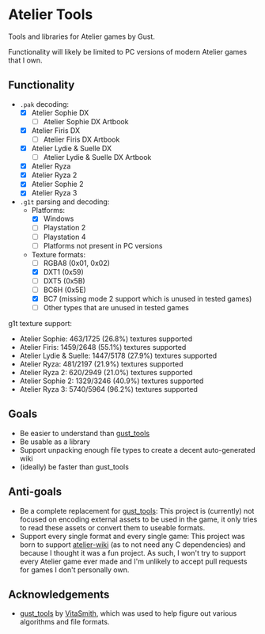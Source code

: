 # Atelier Tools

Tools and libraries for Atelier games by Gust.

Functionality will likely be limited to PC versions of modern Atelier games that I own.

## Functionality

- `.pak` decoding:
  - [x] Atelier Sophie DX
    - [ ] Atelier Sophie DX Artbook
  - [x] Atelier Firis DX
    - [ ] Atelier Firis DX Artbook
  - [x] Atelier Lydie & Suelle DX
    - [ ] Atelier Lydie & Suelle DX Artbook
  - [x] Atelier Ryza
  - [x] Atelier Ryza 2
  - [x] Atelier Sophie 2
  - [x] Atelier Ryza 3
- `.g1t` parsing and decoding:
  - Platforms:
    - [x] Windows
    - [ ] Playstation 2
    - [ ] Playstation 4
    - [ ] Platforms not present in PC versions
  - Texture formats:
    - [ ] RGBA8 (0x01, 0x02)
    - [x] DXT1 (0x59)
    - [ ] DXT5 (0x5B)
    - [ ] BC6H (0x5E)
    - [x] BC7 (missing mode 2 support which is unused in tested games)
    - [ ] Other types that are unused in tested games

g1t texture support:

- Atelier Sophie: 463/1725 (26.8%) textures supported
- Atelier Firis: 1459/2648 (55.1%) textures supported
- Atelier Lydie & Suelle: 1447/5178 (27.9%) textures supported
- Atelier Ryza: 481/2197 (21.9%) textures supported
- Atelier Ryza 2: 620/2949 (21.0%) textures supported
- Atelier Sophie 2: 1329/3246 (40.9%) textures supported
- Atelier Ryza 3: 5740/5964 (96.2%) textures supported

## Goals

- Be easier to understand than [gust_tools](https://github.com/VitaSmith/gust_tools)
- Be usable as a library
- Support unpacking enough file types to create a decent auto-generated wiki
- (ideally) be faster than gust_tools

## Anti-goals

- Be a complete replacement for [gust_tools](https://github.com/VitaSmith/gust_tools): This project
  is (currently) not focused on encoding external assets to be used in the game, it only tries to
  read these assets or convert them to useable formats.
- Support every single format and every single game: This project was born to support
  [atelier-wiki](https://github.com/holly-hacker/atelier-wiki) (as to not need any C dependencies)
  and because I thought it was a fun project. As such, I won't try to support every Atelier game
  ever made and I'm unlikely to accept pull requests for games I don't personally own.

## Acknowledgements

- [gust_tools](https://github.com/VitaSmith/gust_tools) by [VitaSmith](https://github.com/VitaSmith), which was used to help figure out various algorithms and file formats.
